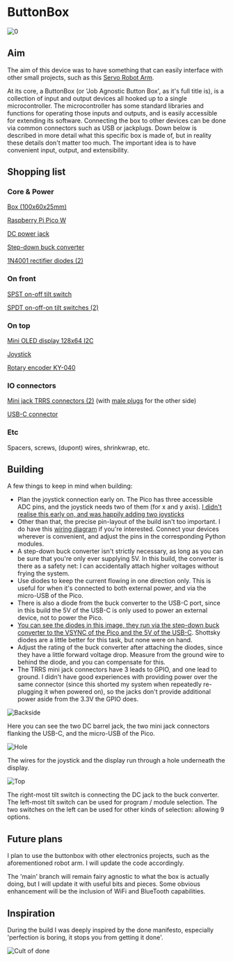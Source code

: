 # ButtonBox

![0](https://github.com/mrstruijk/ButtonBox/assets/35394193/188277d1-6293-4da3-8824-43ab20b8bc72)


## Aim

The aim of this device was to have something that can easily interface with other small projects, such as this  [Servo Robot Arm](https://ls.codetech.nl/shops/346407/files/420569260/otronic-robot-arm-exclusief-servomotors.jpg).

At its core, a ButtonBox (or 'Job Agnostic Button Box', as it's full title is), is a collection of input and output devices all hooked up to a single microcontroller. The microcontroller has some standard libraries and functions for operating those inputs and outputs, and is easily accessible for extending its software. Connecting the box to other devices can be done via common connectors such as USB or jackplugs. Down below is described in more detail what this specific box is made of, but in reality these details don't matter too much. The important idea is to have convenient input, output, and extensibility.

## Shopping list

### Core & Power

[Box (100x60x25mm)](https://www.amazon.nl/dp/B0BWLR5D1G?psc=1&ref=ppx_yo2ov_dt_b_product_details)

[Raspberry Pi Pico W](https://www.kiwi-electronics.com/nl/raspberry-pi-pico-w-10938?search=pi%20pico%20w)

[DC power jack](https://www.otronic.nl/nl/dc-power-jack-female-55x21mm-dc-022-met-moer.html)

[Step-down buck converter](https://www.otronic.nl/nl/step-down-buck-converter-van-45v-24v-naar-5v-3a-4r.html)

[1N4001 rectifier diodes (2)](https://www.kiwi-electronics.com/nl/1n4001-diode-10-stuks-395?search=diode)

### On front

[SPST on-off tilt switch](https://www.amazon.nl/Tuimelschakelaar-Posities-Voertuig-Dashboard-donkerblauw/dp/B0B56S4F1X/ref=sr_1_8?crid=3L6O8K6EK71SE&dib=eyJ2IjoiMSJ9.v541vdw9z-Gsqdh63qAZiGlg7uDVmMBUlbHnGP08O9RVf6p69ldrgtE4g8KSn__hcIeClaAKK7l0NInLeZSTqhHTJH_CTCyFxiU86x4GiNtJAcv-CBNYzTlAGA8MGanajAq-M7Wx2oSaMFku316TlYI3Jl63k6DqbG3dl0X_E35wuIV5jSb1N-itHESdDXuHGwFZfaqp0tnV1S0dEGDBXrJOz8KWfNPMw6UnDviX2oBF_mWYNg1REdci168dECjyM3zp5A3axiMomMmJssktsKRl_-8XIAT4jtMP7ecEo7A.5pwQPmhQj2k5DSSFwV4-vspxP1Y051O7QYNprQhyL3c&dib_tag=se&qid=1714934226&sprefix=spst,aps,103)

[SPDT on-off-on tilt switches (2)](https://www.amazon.nl/dp/B07SPYDVKH?psc=1&ref=ppx_yo2ov_dt_b_product_details)

### On top

[Mini OLED display 128x64 I2C](https://www.otronic.nl/nl/mini-oled-display-geel-blauw-096-inch-128x64-i2c.html)

[Joystick](https://www.otronic.nl/nl/joystick-module.html)

[Rotary encoder KY-040](https://www.amazon.nl/dp/B07T3672VK?psc=1&ref=ppx_yo2ov_dt_b_product_details)

### IO connectors

[Mini jack TRRS connectors (2)](https://www.amazon.nl/dp/B089222S84?psc=1&ref=ppx_yo2ov_dt_b_product_details) (with [male plugs](https://www.amazon.nl/dp/B0C276YP29?psc=1&ref=ppx_yo2ov_dt_b_product_details) for the other side)

[USB-C connector](https://www.amazon.nl/dp/B0BB68QYV9?psc=1&ref=ppx_yo2ov_dt_b_product_details)

### Etc

Spacers, screws, (dupont) wires, shrinkwrap, etc. 

## Building

A few things to keep in mind when building:

- Plan the joystick connection early on. The Pico has three accessible ADC pins, and the joystick needs two of them (for x and y axis). [I didn't realise this early on, and was happily adding two joysticks](https://github.com/mrstruijk/ButtonBox/assets/35394193/ad4f318d-17b8-47ae-8768-0f34b7e964f5)
- Other than that, the precise pin-layout of the build isn't too important. I do have this [wiring diagram](https://github.com/mrstruijk/ButtonBox/assets/35394193/65ac9003-f84f-4153-b9dc-8c5227775fdd) if you're interested. Connect your devices wherever is convenient, and adjust the pins in the corresponding Python modules. 
- A step-down buck converter isn't strictly necessary, as long as you can be sure that you're only ever supplying 5V. In this build, the converter is there as a safety net: I can accidentally attach higher voltages without frying the system. 
- Use diodes to keep the current flowing in one direction only. This is useful for when it's connected to both external power, and via the micro-USB of the Pico.
- There is also a diode from the buck converter to the USB-C port, since in this build the 5V of the USB-C is only used to power an external device, not to power the Pico.
- [You can see the diodes in this image, they run via the step-down buck converter to the VSYNC of the Pico and the 5V of the USB-C](https://github.com/mrstruijk/ButtonBox/assets/35394193/64ee6751-7d94-420f-8e0e-ac8370238d7b). Shottsky diodes are a little better for this task, but none were on hand.
- Adjust the rating of the buck converter after attaching the diodes, since they have a little forward voltage drop. Measure from the ground wire to behind the diode, and you can compensate for this. 
- The TRRS mini jack connectors have 3 leads to GPIO, and one lead to ground. I didn't have good experiences with providing power over the same connector (since this shorted my system when repeatedly re-plugging it when powered on), so the jacks don't provide additional power aside from the 3.3V the GPIO does.

![Backside](https://github.com/mrstruijk/ButtonBox/assets/35394193/f1ada152-2d84-4888-ae45-d4beeea0d2a5)

Here you can see the two DC barrel jack, the two mini jack connectors flanking the USB-C, and the micro-USB of the Pico.

![Hole](https://github.com/mrstruijk/ButtonBox/assets/35394193/6e3d151a-e0a6-4b80-9c4b-2b3cd37e70be)

The wires for the joystick and the display run through a hole underneath the display. 

![Top](https://github.com/mrstruijk/ButtonBox/assets/35394193/397bb288-1a66-4d33-95b6-d6a8fd208539)

The right-most tilt switch is connecting the DC jack to the buck converter. 
The left-most tilt switch can be used for program / module selection. 
The two switches on the left can be used for other kinds of selection: allowing 9 options. 

## Future plans

I plan to use the buttonbox with other electronics projects, such as the aforementioned robot arm. I will update the code accordingly. 

The 'main' branch will remain fairy agnostic to what the box is actually doing, but I will update it with useful bits and pieces. Some obvious enhancement will be the inclusion of WiFi and BlueTooth capabilities. 

## Inspiration

During the build I was deeply inspired by the done manifesto, especially 'perfection is boring, it stops you from getting it done'.

![Cult of done](https://miro.medium.com/v2/resize:fit:720/format:webp/1*KOVbr0RTE7l60rft2dyclg.png)


